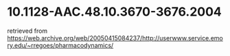 # 10.1128-AAC.48.10.3670-3676.2004

retrieved from https://web.archive.org/web/20050415084237/http://userwww.service.emory.edu/~rregoes/pharmacodynamics/

